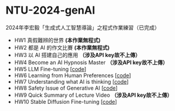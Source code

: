 # NTU-2024-genAI
2024年李宏毅「生成式人工智慧導論」之程式作業練習（已完成）
- HW1	真假難辨的世界 **(本作業無程式)**
- HW2	都是 AI 的作文比賽 **(本作業無程式)**
- HW3	以 AI 搭建自己的應用 **（涉及API key故不上傳）**
- HW4	Become an AI Hypnosis Master **（涉及API key故不上傳）**
- HW5	LLM Fine-tuning [[code](<https://github.com/HsiYuGit/NTU-2024-genAI/blob/a9c4416c25e05b8d404a58d6a54a40f888164092/hw5.ipynb>)]
- HW6	Learning from Human Preferences [[code](<https://github.com/HsiYuGit/NTU-2024-genAI/blob/c440024085e5ed1c93cfb2c7278df681be7f0906/hw6.ipynb>)]
- HW7	Understanding what AI is thinking [[code](<https://github.com/HsiYuGit/NTU-2024-genAI/blob/c440024085e5ed1c93cfb2c7278df681be7f0906/HW7.ipynb>)]
- HW8	Safety Issue of Generative AI [[code](<https://github.com/HsiYuGit/NTU-2024-genAI/blob/c440024085e5ed1c93cfb2c7278df681be7f0906/hw8.ipynb>)]
- HW9	Quick Summary of Lecture Video **（涉及API key故不上傳）**
- HW10	Stable Diffusion Fine-tuning [[code](<https://github.com/HsiYuGit/NTU-2024-genAI/blob/40cc8e0e2897387efc2496c9104691129b7caec1/HW10.ipynb>)]
